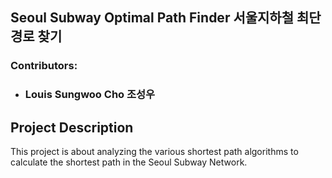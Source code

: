 ## Seoul Subway Optimal Path Finder 서울지하철 최단경로 찾기
### Contributors:
- ### Louis Sungwoo Cho 조성우 

## Project Description
This project is about analyzing the various shortest path algorithms to calculate the shortest path in the Seoul Subway Network. 
